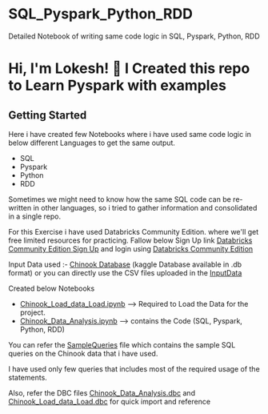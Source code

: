 
# SQL_Pyspark_Python_RDD

Detailed Notebook of writing same code logic in SQL, Pyspark, Python, RDD




# Hi, I'm Lokesh! 👋 I Created this repo to Learn Pyspark with examples


## Getting Started

Here i have created few Notebooks where i have used same code logic in below different Languages to get the same output.

- SQL
- Pyspark
- Python
- RDD

Sometimes we might need to know how the same SQL code can be re-written in other languages, so i tried to gather information and consolidated in a single repo.

For this Exercise i have used Databricks Community Edition. where we'll get free limited resources for practicing.
Fallow below Sign Up link [Databricks Community Edition Sign Up](https://docs.databricks.com/en/getting-started/community-edition.html)
and login using
[Databricks Community Edition](https://community.cloud.databricks.com/login.html)

Input Data used :- [Chinook Database](https://www.kaggle.com/code/alaasedeeq/chinook-sql/notebook) (kaggle Database available in .db format) or you can directly use the CSV files uploaded in the [InputData](https://github.com/lokeshk09/SQL_Pyspark_Python_RDD/tree/c153dd0840e8721b31f3a8b8d28b2367670fdecc/Chinook_DB_Analysis/InputData)

Created below Notebooks

- [Chinook_Load_data_Load.ipynb](https://github.com/lokeshk09/SQL_Pyspark_Python_RDD/blob/c153dd0840e8721b31f3a8b8d28b2367670fdecc/Chinook_DB_Analysis/Notebooks/Chinook_Load_data_Load.ipynb) --> Required to Load the Data for the project.
- [Chinook_Data_Analysis.ipynb](https://github.com/lokeshk09/SQL_Pyspark_Python_RDD/blob/c153dd0840e8721b31f3a8b8d28b2367670fdecc/Chinook_DB_Analysis/Notebooks/Chinook_Data_Analysis.ipynb) --> contains the Code (SQL, Pyspark, Python, RDD)

You can refer the [SampleQueries](https://github.com/lokeshk09/SQL_Pyspark_Python_RDD/blob/c153dd0840e8721b31f3a8b8d28b2367670fdecc/Chinook_DB_Analysis/Notebooks/Practice_Queries.sql) file which contains the sample SQL queries on the Chinook data that i have used.

I have used only few queries that includes most of the required usage of the statements.

Also, refer the DBC files [Chinook_Data_Analysis.dbc](https://github.com/lokeshk09/SQL_Pyspark_Python_RDD/blob/c153dd0840e8721b31f3a8b8d28b2367670fdecc/Chinook_DB_Analysis/Notebooks/Chinook_Data_Analysis.dbc) and [Chinook_Load_data_Load.dbc](https://github.com/lokeshk09/SQL_Pyspark_Python_RDD/blob/c153dd0840e8721b31f3a8b8d28b2367670fdecc/Chinook_DB_Analysis/Notebooks/Chinook_Load_data_Load.dbc) for quick import and reference
